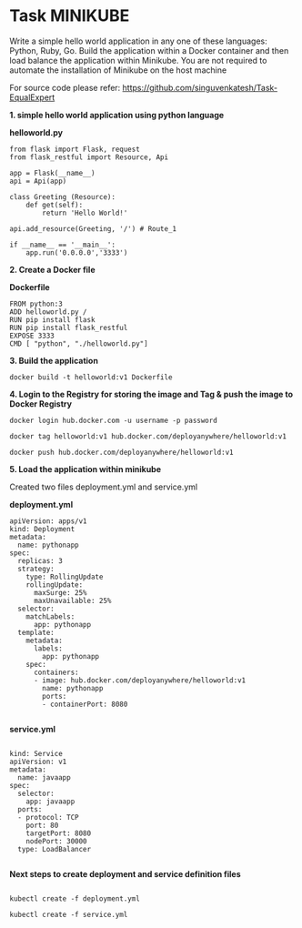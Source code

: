# Task MINIKUBE

Write a simple hello world application in any one of these languages: Python, Ruby, Go. Build the application within a Docker container and then load balance the application within Minikube. You are not required to automate the installation of Minikube on the host machine

For source code please refer: https://github.com/singuvenkatesh/Task-EqualExpert

**1. simple hello world application using python language**

**helloworld.py**
```
from flask import Flask, request
from flask_restful import Resource, Api

app = Flask(__name__)
api = Api(app)

class Greeting (Resource):
    def get(self):
        return 'Hello World!'

api.add_resource(Greeting, '/') # Route_1

if __name__ == '__main__':
    app.run('0.0.0.0','3333')

```
**2. Create a Docker file**

**Dockerfile**

```
FROM python:3
ADD helloworld.py /
RUN pip install flask
RUN pip install flask_restful
EXPOSE 3333
CMD [ "python", "./helloworld.py"]

```

**3. Build the application**
```
docker build -t helloworld:v1 Dockerfile

```

**4. Login to the Registry for storing the image and Tag & push the image to Docker Registry**
```
docker login hub.docker.com -u username -p password

docker tag helloworld:v1 hub.docker.com/deployanywhere/helloworld:v1

docker push hub.docker.com/deployanywhere/helloworld:v1

```

**5. Load the application within minikube**

Created two files deployment.yml and service.yml

**deployment.yml**

```
apiVersion: apps/v1
kind: Deployment
metadata:
  name: pythonapp
spec:
  replicas: 3
  strategy:
    type: RollingUpdate
    rollingUpdate:
      maxSurge: 25%
      maxUnavailable: 25%
  selector:
    matchLabels:
      app: pythonapp
  template:
    metadata:
      labels:
        app: pythonapp
    spec:
      containers:
      - image: hub.docker.com/deployanywhere/helloworld:v1
        name: pythonapp
        ports:
        - containerPort: 8080
	
```
		
**service.yml**

```

kind: Service
apiVersion: v1
metadata:
  name: javaapp
spec:
  selector:
    app: javaapp
  ports:
  - protocol: TCP
    port: 80
    targetPort: 8080
    nodePort: 30000
  type: LoadBalancer
  
  ```

**Next steps to create deployment and service definition files**
```

kubectl create -f deployment.yml

kubectl create -f service.yml

```







